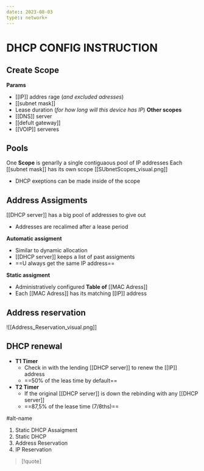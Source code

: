 ```yaml
---
date:: 2023-08-03
type:: network+
---
```

# DHCP CONFIG INSTRUCTION 
## Create Scope 
**Params**
 - [[IP]] addres rage (*and excluded adresses*)
 - [[subnet mask]]
 - Lease duration (*for how long will this device has IP*)
**Other scopes** 
 - [[DNS]] server 
 - [[defult gateway]] 
 - [[VOIP]] serveres 
## Pools 
One **Scope** is genarlly a single contiguaous pool of IP addresses 
 Each [[subnet mask]]  has its own scope 
  [[SUbnetScopes_visual.png]]
  - DHCP exeptions can be made inside of the scope 

## Address Assigments 

[[DHCP server]]  has a big pool of addresses to give out 
 - Addresses are recalimed after a lease period  

**Automatic assigment** 
- Similar to dynamic allocation 
- [[DHCP server]]  keeps a list of past assigments 
- ==U always get the same IP address==

**Static assigment**
- Administratively configured 
**Table of** [[MAC Adress]]
- Each [[MAC Adress]]  has its matching [[IP]] address 
## Address reservation 
![[Address_Reservation_visual.png]]
## DHCP renewal 
- **T1 Timer**
	- Check in with the lending [[DHCP server]] to renew the [[IP]] address 
	- ==50% of the leas time by default==
- **T2 Timer** 
	- If the original [[DHCP server]] is down the rebinding with any [[DHCP server]] 
	- ==87,5% of the lease time (7/8ths)==

#alt-name 
1. Static DHCP Assaigment 
2. Static  DHCP
3. Address Reservation 
4. IP Reservation  

>[!quote]
